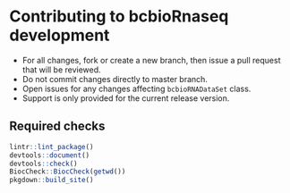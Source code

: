 # Contributing to bcbioRnaseq development

- For all changes, fork or create a new branch, then issue a pull request that will be reviewed.
- Do not commit changes directly to master branch.
- Open issues for any changes affecting `bcbioRNADataSet` class.
- Support is only provided for the current release version.


## Required checks

```r
lintr::lint_package()
devtools::document()
devtools::check()
BiocCheck::BiocCheck(getwd())
pkgdown::build_site()
```
